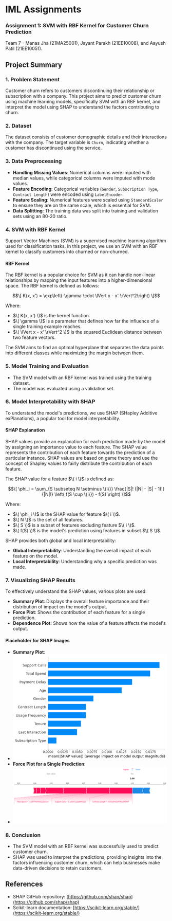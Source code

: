 # IML Assignments

### Assignment 1: SVM with RBF Kernel for Customer Churn Prediction

Team 7 - Manas Jha (21MA25001), Jayant Parakh (21EE10008), and Aayush Patil (21EE10051).

## Project Summary

### 1. Problem Statement
Customer churn refers to customers discontinuing their relationship or subscription with a company. This project aims to predict customer churn using machine learning models, specifically SVM with an RBF kernel, and interpret the model using SHAP to understand the factors contributing to churn.

### 2. Dataset
The dataset consists of customer demographic details and their interactions with the company. The target variable is `Churn`, indicating whether a customer has discontinued using the service.

### 3. Data Preprocessing
- **Handling Missing Values**: Numerical columns were imputed with median values, while categorical columns were imputed with mode values.
- **Feature Encoding**: Categorical variables (`Gender`, `Subscription Type`, `Contract Length`) were encoded using `LabelEncoder`.
- **Feature Scaling**: Numerical features were scaled using `StandardScaler` to ensure they are on the same scale, which is essential for SVM.
- **Data Splitting**: The training data was split into training and validation sets using an 80-20 ratio.

### 4. SVM with RBF Kernel
Support Vector Machines (SVM) is a supervised machine learning algorithm used for classification tasks. In this project, we use an SVM with an RBF kernel to classify customers into churned or non-churned.

#### RBF Kernel
The RBF kernel is a popular choice for SVM as it can handle non-linear relationships by mapping the input features into a higher-dimensional space. The RBF kernel is defined as follows:

$$\[
K(x, x') = \exp\left(-\gamma \cdot \lVert x - x' \rVert^2\right)
\]$$

Where:
- $\( K(x, x') \)$ is the kernel function.
- $\( \gamma \)$ is a parameter that defines how far the influence of a single training example reaches.
- $\( \lVert x - x' \rVert^2 \)$ is the squared Euclidean distance between two feature vectors.

The SVM aims to find an optimal hyperplane that separates the data points into different classes while maximizing the margin between them.

### 5. Model Training and Evaluation
- The SVM model with an RBF kernel was trained using the training dataset.
- The model was evaluated using a validation set.

### 6. Model Interpretability with SHAP
To understand the model's predictions, we use SHAP (SHapley Additive exPlanations), a popular tool for model interpretability.

#### SHAP Explanation
SHAP values provide an explanation for each prediction made by the model by assigning an importance value to each feature. The SHAP value represents the contribution of each feature towards the prediction of a particular instance. SHAP values are based on game theory and use the concept of Shapley values to fairly distribute the contribution of each feature.

The SHAP value for a feature $\( i \)$ is defined as:

$$\[
\phi_i = \sum_{S \subseteq N \setminus \{i\}} \frac{|S|! (|N| - |S| - 1)!}{|N|!} \left( f(S \cup \{i\}) - f(S) \right)
\]$$

Where:
- $\( \phi_i \)$ is the SHAP value for feature $\( i \)$.
- $\( N \)$ is the set of all features.
- $\( S \)$ is a subset of features excluding feature $\( i \)$.
- $\( f(S) \)$ is the model's prediction using features in subset $\( S \)$.

SHAP provides both global and local interpretability:
- **Global Interpretability**: Understanding the overall impact of each feature on the model.
- **Local Interpretability**: Understanding why a specific prediction was made.

### 7. Visualizing SHAP Results
To effectively understand the SHAP values, various plots are used:
- **Summary Plot**: Displays the overall feature importance and their distribution of impact on the model's output.
- **Force Plot**: Shows the contribution of each feature for a single prediction.
- **Dependence Plot**: Shows how the value of a feature affects the model's output.

#### Placeholder for SHAP Images
- **Summary Plot**:
- ![Summary Plot](/assignment%201/plots/shap_average.png)
- **Force Plot for a Single Prediction**:
- ![Force Plot](/assignment%201/plots/force_plot.png)

### 8. Conclusion
- The SVM model with an RBF kernel was successfully used to predict customer churn.
- SHAP was used to interpret the predictions, providing insights into the factors influencing customer churn, which can help businesses make data-driven decisions to retain customers.


## References
- SHAP GitHub repository: [https://github.com/shap/shap](https://github.com/shap/shap)
- Scikit-learn documentation: [https://scikit-learn.org/stable/](https://scikit-learn.org/stable/)
